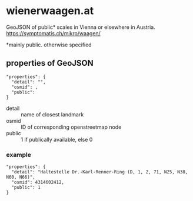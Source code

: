 # wienerwaagen.at
GeoJSON of public* scales in Vienna or elsewhere in Austria.  
https://symptomatis.ch/mikro/waagen/  

*mainly public. otherwise specified
## properties of GeoJSON
```
"properties": {
  "detail": "",
  "osmid": ,
  "public": 
}
```
<dl>
  <dt>detail</dt>
  <dd>name of closest landmark</dd>
  <dt>osmid</dt>
  <dd>ID of corresponding openstreetmap node</dd>
  <dt>public</dt>
  <dd>1 if publically available, else 0</dd>
</dl>

### example
```
"properties": {
  "detail": "Haltestelle Dr.-Karl-Renner-Ring (D, 1, 2, 71, N25, N38, N60, N66)",
  "osmid": 4314602412,
  "public": 1
}
```
